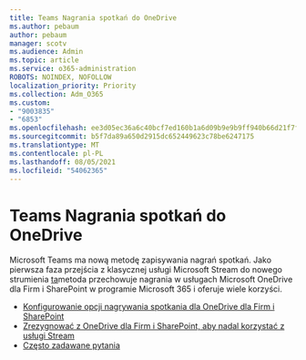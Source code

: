 ```yaml
---
title: Teams Nagrania spotkań do OneDrive
ms.author: pebaum
author: pebaum
manager: scotv
ms.audience: Admin
ms.topic: article
ms.service: o365-administration
ROBOTS: NOINDEX, NOFOLLOW
localization_priority: Priority
ms.collection: Adm_O365
ms.custom:
- "9003835"
- "6853"
ms.openlocfilehash: ee3d05ec36a6c40bcf7ed160b1a6d09b9e9b9ff940b66d21f7f897aa881f611d
ms.sourcegitcommit: b5f7da89a650d2915dc652449623c78be6247175
ms.translationtype: MT
ms.contentlocale: pl-PL
ms.lasthandoff: 08/05/2021
ms.locfileid: "54062365"
---
```

# <a name="teams-meeting-recordings-to-onedrive"></a>Teams Nagrania spotkań do OneDrive

Microsoft Teams ma nową metodę zapisywania nagrań spotkań. Jako pierwsza faza przejścia z klasycznej usługi Microsoft Stream do nowego strumienia [ta](https://docs.microsoft.com/stream/streamnew/new-stream)metoda przechowuje nagrania w usługach Microsoft OneDrive dla Firm i SharePoint w programie Microsoft 365 i oferuje wiele korzyści.  

- [Konfigurowanie opcji nagrywania spotkania dla OneDrive dla Firm i SharePoint](https://docs.microsoft.com/MicrosoftTeams/tmr-meeting-recording-change#set-up-the-meeting-recording-option-for-onedrive-for-business-and-sharepoint)
- [Zrezygnować z OneDrive dla Firm i SharePoint, aby nadal korzystać z usługi Stream](https://docs.microsoft.com/MicrosoftTeams/tmr-meeting-recording-change#opt-out-of-onedrive-for-business-and-sharepoint-to-continue-using-stream)  
- [Często zadawane pytania](https://docs.microsoft.com/MicrosoftTeams/tmr-meeting-recording-change#frequently-asked-questions)
